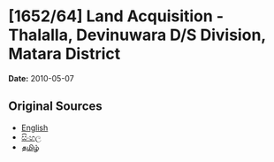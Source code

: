 # [1652/64] Land Acquisition - Thalalla, Devinuwara D/S Division, Matara District

**Date:** 2010-05-07

## Original Sources

- [English](https://documents.gov.lk/view/extra-gazettes/2010/5/1652-64_E.pdf)
- [සිංහල](https://documents.gov.lk/view/extra-gazettes/2010/5/1652-64_S.pdf)
- [தமிழ்](https://documents.gov.lk/view/extra-gazettes/2010/5/1652-64_T.pdf)

